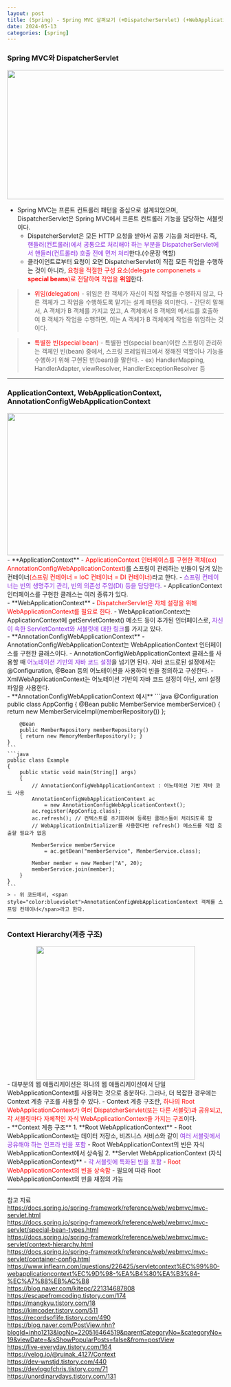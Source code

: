 ```yaml
---
layout: post
title: (Spring) - Spring MVC 살펴보기 (+DispatcherServlet) (+WebApplicationContext)
date: 2024-05-13
categories: [spring]
---
```

### Spring MVC와 DispatcherServlet
<center><img src="https://github.com/LeeJae-H/LeeJae-H.github.io/assets/122717063/4f7ebd71-77d4-4392-bfe9-542cd224dba7" width="700" height="300"></center>

- Spring MVC는 프론트 컨트롤러 패턴을 중심으로 설계되었으며, DispatcherServlet은 Spring MVC에서 프론트 컨트롤러 기능을 담당하는 서블릿이다.
    - DispatcherServlet은 모든 HTTP 요청을 받아서 공통 기능을 처리한다. 즉, <span style="color:blueviolet">핸들러(컨트롤러)에서 공통으로 처리해야 하는 부분을 DispatcherServlet에서 핸들러(컨트롤러) 호출 전에 먼저 처리</span>한다.(수문장 역할)
    - 클라이언트로부터 요청이 오면 DispatcherServlet이 직접 모든 작업을 수행하는 것이 아니라, <span style="color:red">요청을 적절한 구성 요소(delegate componenets = **special beans**)로 전달하여 작업을 **위임**</span>한다.

> - <span style="color:red">위임(delegation)</span>
    - 위임은 한 객체가 자신이 직접 작업을 수행하지 않고, 다른 객체가 그 작업을 수행하도록 맡기는 설계 패턴을 의미한다.
    - 간단히 말해서, A 객체가 B 객체를 가지고 있고, A 객체에서 B 객체의 메서드를 호출하여 B 객체가 작업을 수행하면, 이는 A 객체가 B 객체에게 작업을 위임하는 것이다.

> - <span style="color:red">특별한 빈(special bean)</span>
    - 특별한 빈(special bean)이란 스프링이 관리하는 객체인 빈(bean) 중에서, 스프링 프레임워크에서 정해진 역할이나 기능을 수행하기 위해 구현된 빈(bean)을 말한다.
    - ex) HandlerMapping, HandlerAdapter, viewResolver, HandlerExceptionResolver 등

---
### ApplicationContext, WebApplicationContext, AnnotationConfigWebApplicationContext
<center><img src="https://github.com/LeeJae-H/LeeJae-H.github.io/assets/122717063/2c33a644-bea2-4f79-b38f-17dbbba1c55a" width="570" height="330"></center>
- **ApplicationContext**
    - <span style="color:red">ApplicationContext 인터페이스를 구현한 객체(ex) AnnotationConfigWebApplicationContext)</span>를 스프링이 관리하는 빈들이 담겨 있는 컨테이너<span style="color:red">(스프링 컨테이너 = IoC 컨테이너 = DI 컨테이너)</span>라고 한다. 
    - <span style="color:blueviolet">스프링 컨테이너는 빈의 생명주기 관리, 빈의 의존성 주입(DI) 등을 담당한다.</span>
    - ApplicationContext 인터페이스를 구현한 클래스는 여러 종류가 있다.  
<br>
- **WebApplicationContext**
    - <span style="color:red">DispatcherServlet은 자체 설정을 위해 WebApplicationContext를 필요로 한다.</span>
    - WebApplicationContext는 ApplicationContext에 getServletContext() 메소드 등이 추가된 인터페이스로, <span style="color:blueviolet">자신이 속한 ServletContext와 서블릿에 대한 링크</span>를 가지고 있다.  
<br>
- **AnnotationConfigWebApplicationContext**
    - AnnotationConfigWebApplicationContext는 WebApplicationContext 인터페이스를 구현한 클래스이다.
    - AnnotationConfigWebApplicationContext 클래스를 사용할 때 <span style="color:blueviolet">어노테이션 기반의 자바 코드 설정</span>을 넘기면 된다. 자바 코드로된 설정에서는 @Configuration, @Bean 등의 어노테이션을 사용하여 빈을 정의하고 구성한다.  
    - XmlWebApplicationContext는 어노테이션 기반의 자바 코드 설정이 아닌, xml 설정 파일을 사용한다.  
<br>
- **AnnotationConfigWebApplicationContext 예시**
    ```java
    @Configuration
    public class AppConfig 
    {
        @Bean
        public MemberService memberService() 
        { return new MemberServiceImpl(memberRepository()) };
        
        @Bean
        public MemberRepository memberRepository() 
        { return new MemoryMemberRepository(); }
    }
    ```
    ```java
    public class Example 
    {
        public static void main(String[] args) 
        {
            // AnnotationConfigWebApplicationContext : 어노테이션 기반 자바 코드 사용 
            AnnotationConfigWebApplicationContext ac 
                = new AnnotationConfigWebApplicationContext();
            ac.register(AppConfig.class);
            ac.refresh(); // 컨텍스트를 초기화하여 등록된 클래스들이 처리되도록 함
            // WebApplicationInitializer를 사용한다면 refresh() 메소드를 직접 호출할 필요가 없음

            MemberService memberService 
                = ac.getBean("memberService", MemberService.class);

            Member member = new Member("A", 20);
            memberService.join(member);
        }
    }
    ```
    > - 위 코드에서, <span style="color:blueviolet">AnnotationConfigWebApplicationContext 객체를 스프링 컨테이너</span>라고 한다.

---
### Context Hierarchy(계층 구조)
<center><img src="https://github.com/LeeJae-H/LeeJae-H.github.io/assets/122717063/4cbc19e4-fd4d-48cb-8c67-ed639ed1c6f6" width="370" height="310"></center>
- 대부분의 웹 애플리케이션은 하나의 웹 애플리케이션에서 단일 WebApplicationContext를 사용하는 것으로 충분하다. 그러나, 더 복잡한 경우에는 Context 계층 구조를 사용할 수 있다.
    - Context 계층 구조란, <span style="color:red">하나의 Root WebApplicationContext가 여러 DispatcherServlet(또는 다른 서블릿)과 공유되고, 각 서블릿마다 자체적인 자식 WebApplicationContext을 가지는 구조</span>이다.   
<br>
- **Context 계층 구조**
    1. **Root WebApplicationContext**
        - Root WebApplicationContext는 데이터 저장소, 비즈니스 서비스와 같이 <span style="color:blueviolet">여러 서블릿에서 공유해야 하는 인프라 빈을 포함</span>
        - Root WebApplicationContext의 빈은 자식 WebApplicationContext에서 상속됨
    2. **Servlet WebApplicationContext (자식 WebApplicationContext)**  
        - <span style="color:blueviolet">각 서블릿에 특화된 빈을 포함</span>  
        - <span style="color:red">Root WebApplicationContext의 빈을 상속함</span>
        - 필요에 따라 Root WebApplicationContext의 빈을 재정의 가능

---
참고 자료  
https://docs.spring.io/spring-framework/reference/web/webmvc/mvc-servlet.html  
https://docs.spring.io/spring-framework/reference/web/webmvc/mvc-servlet/special-bean-types.html  
https://docs.spring.io/spring-framework/reference/web/webmvc/mvc-servlet/context-hierarchy.html   
https://docs.spring.io/spring-framework/reference/web/webmvc/mvc-servlet/container-config.html  
https://www.inflearn.com/questions/226425/servletcontext%EC%99%80-webapplicationcontext%EC%9D%98-%EA%B4%80%EA%B3%84-%EC%A7%88%EB%AC%B8  
https://blog.naver.com/kitepc/221314687808  
https://escapefromcoding.tistory.com/174  
https://mangkyu.tistory.com/18  
https://kimcoder.tistory.com/511  
https://recordsoflife.tistory.com/490  
https://blog.naver.com/PostView.nhn?blogId=inho1213&logNo=220516464519&parentCategoryNo=&categoryNo=19&viewDate=&isShowPopularPosts=false&from=postView  
https://live-everyday.tistory.com/164  
https://velog.io/@ruinak_4127/Context  
https://dev-wnstjd.tistory.com/440  
https://devlogofchris.tistory.com/71  
https://unordinarydays.tistory.com/131  